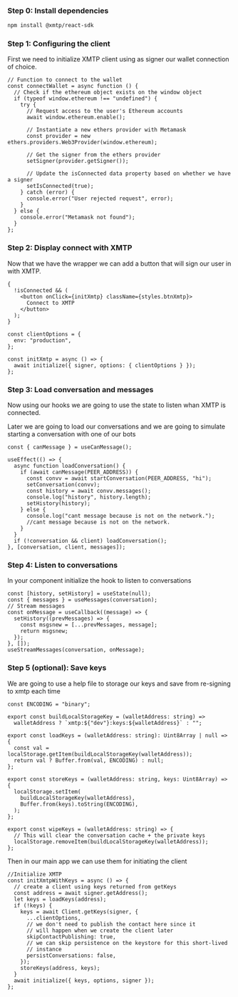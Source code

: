 ### Step 0: Install dependencies

```bash
npm install @xmtp/react-sdk
```

### Step 1: Configuring the client

First we need to initialize XMTP client using as signer our wallet connection of choice.

```tsx
// Function to connect to the wallet
const connectWallet = async function () {
  // Check if the ethereum object exists on the window object
  if (typeof window.ethereum !== "undefined") {
    try {
      // Request access to the user's Ethereum accounts
      await window.ethereum.enable();

      // Instantiate a new ethers provider with Metamask
      const provider = new ethers.providers.Web3Provider(window.ethereum);

      // Get the signer from the ethers provider
      setSigner(provider.getSigner());

      // Update the isConnected data property based on whether we have a signer
      setIsConnected(true);
    } catch (error) {
      console.error("User rejected request", error);
    }
  } else {
    console.error("Metamask not found");
  }
};
```

### Step 2: Display connect with XMTP

Now that we have the wrapper we can add a button that will sign our user in with XMTP.

```tsx
{
  !isConnected && (
    <button onClick={initXmtp} className={styles.btnXmtp}>
      Connect to XMTP
    </button>
  );
}
```

```tsx
const clientOptions = {
  env: "production",
};

const initXmtp = async () => {
  await initialize({ signer, options: { clientOptions } });
};
```

### Step 3: Load conversation and messages

Now using our hooks we are going to use the state to listen whan XMTP is connected.

Later we are going to load our conversations and we are going to simulate starting a conversation with one of our bots

```tsx
const { canMessage } = useCanMessage();

useEffect(() => {
  async function loadConversation() {
    if (await canMessage(PEER_ADDRESS)) {
      const convv = await startConversation(PEER_ADDRESS, "hi");
      setConversation(convv);
      const history = await convv.messages();
      console.log("history", history.length);
      setHistory(history);
    } else {
      console.log("cant message because is not on the network.");
      //cant message because is not on the network.
    }
  }
  if (!conversation && client) loadConversation();
}, [conversation, client, messages]);
```

### Step 4: Listen to conversations

In your component initialize the hook to listen to conversations

```tsx
const [history, setHistory] = useState(null);
const { messages } = useMessages(conversation);
// Stream messages
const onMessage = useCallback((message) => {
  setHistory((prevMessages) => {
    const msgsnew = [...prevMessages, message];
    return msgsnew;
  });
}, []);
useStreamMessages(conversation, onMessage);
```

### Step 5 (optional): Save keys

We are going to use a help file to storage our keys and save from re-signing to xmtp each time

```tsx
const ENCODING = "binary";

export const buildLocalStorageKey = (walletAddress: string) =>
  walletAddress ? `xmtp:${"dev"}:keys:${walletAddress}` : "";

export const loadKeys = (walletAddress: string): Uint8Array | null => {
  const val = localStorage.getItem(buildLocalStorageKey(walletAddress));
  return val ? Buffer.from(val, ENCODING) : null;
};

export const storeKeys = (walletAddress: string, keys: Uint8Array) => {
  localStorage.setItem(
    buildLocalStorageKey(walletAddress),
    Buffer.from(keys).toString(ENCODING),
  );
};

export const wipeKeys = (walletAddress: string) => {
  // This will clear the conversation cache + the private keys
  localStorage.removeItem(buildLocalStorageKey(walletAddress));
};
```

Then in our main app we can use them for initiating the client

```tsx
//Initialize XMTP
const initXmtpWithKeys = async () => {
  // create a client using keys returned from getKeys
  const address = await signer.getAddress();
  let keys = loadKeys(address);
  if (!keys) {
    keys = await Client.getKeys(signer, {
      ...clientOptions,
      // we don't need to publish the contact here since it
      // will happen when we create the client later
      skipContactPublishing: true,
      // we can skip persistence on the keystore for this short-lived
      // instance
      persistConversations: false,
    });
    storeKeys(address, keys);
  }
  await initialize({ keys, options, signer });
};
```
